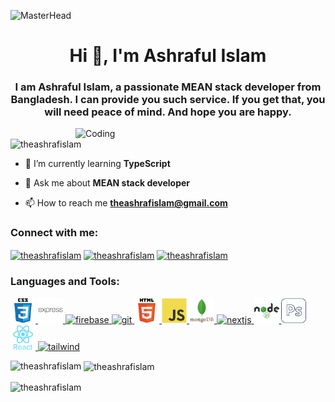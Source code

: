 ![MasterHead](https://i.ibb.co/F5crpxh/ashraful-islam.webp)
<h1 align="center">Hi 👋, I'm Ashraful Islam</h1>
<h3 align="center">I am Ashraful Islam, a passionate MEAN stack developer from Bangladesh. I can provide you such service. If you get that, you will need peace of mind. And hope you are happy.</h3>
<img align="right" alt="Coding" width="400" src="https://i.ibb.co/SmrFWr1/ashraful-islam.gif"/>

<p align="left"> <img src="https://komarev.com/ghpvc/?username=theashrafislam&label=Profile%20views&color=0e75b6&style=flat" alt="theashrafislam" /> </p>

- 🌱 I’m currently learning **TypeScript**

- 💬 Ask me about **MEAN stack developer**

- 📫 How to reach me **theashrafislam@gmail.com**

<h3 align="left">Connect with me:</h3>
<p align="left">
<a href="https://linkedin.com/in/theashrafislam" target="blank"><img align="center" src="https://raw.githubusercontent.com/rahuldkjain/github-profile-readme-generator/master/src/images/icons/Social/linked-in-alt.svg" alt="theashrafislam" height="30" width="40" /></a>
<a href="https://fb.com/theashrafislam" target="blank"><img align="center" src="https://raw.githubusercontent.com/rahuldkjain/github-profile-readme-generator/master/src/images/icons/Social/facebook.svg" alt="theashrafislam" height="30" width="40" /></a>
<a href="https://instagram.com/theashrafislam" target="blank"><img align="center" src="https://raw.githubusercontent.com/rahuldkjain/github-profile-readme-generator/master/src/images/icons/Social/instagram.svg" alt="theashrafislam" height="30" width="40" /></a>
</p>

<h3 align="left">Languages and Tools:</h3>
<p align="left"> <a href="https://www.w3schools.com/css/" target="_blank" rel="noreferrer"> <img src="https://raw.githubusercontent.com/devicons/devicon/master/icons/css3/css3-original-wordmark.svg" alt="css3" width="40" height="40"/> </a> <a href="https://expressjs.com" target="_blank" rel="noreferrer"> <img src="https://raw.githubusercontent.com/devicons/devicon/master/icons/express/express-original-wordmark.svg" alt="express" width="40" height="40"/> </a> <a href="https://firebase.google.com/" target="_blank" rel="noreferrer"> <img src="https://www.vectorlogo.zone/logos/firebase/firebase-icon.svg" alt="firebase" width="40" height="40"/> </a> <a href="https://git-scm.com/" target="_blank" rel="noreferrer"> <img src="https://www.vectorlogo.zone/logos/git-scm/git-scm-icon.svg" alt="git" width="40" height="40"/> </a> <a href="https://www.w3.org/html/" target="_blank" rel="noreferrer"> <img src="https://raw.githubusercontent.com/devicons/devicon/master/icons/html5/html5-original-wordmark.svg" alt="html5" width="40" height="40"/> </a> <a href="https://developer.mozilla.org/en-US/docs/Web/JavaScript" target="_blank" rel="noreferrer"> <img src="https://raw.githubusercontent.com/devicons/devicon/master/icons/javascript/javascript-original.svg" alt="javascript" width="40" height="40"/> </a> <a href="https://www.mongodb.com/" target="_blank" rel="noreferrer"> <img src="https://raw.githubusercontent.com/devicons/devicon/master/icons/mongodb/mongodb-original-wordmark.svg" alt="mongodb" width="40" height="40"/> </a> <a href="https://nextjs.org/" target="_blank" rel="noreferrer"> <img src="https://cdn.worldvectorlogo.com/logos/nextjs-2.svg" alt="nextjs" width="40" height="40"/> </a> <a href="https://nodejs.org" target="_blank" rel="noreferrer"> <img src="https://raw.githubusercontent.com/devicons/devicon/master/icons/nodejs/nodejs-original-wordmark.svg" alt="nodejs" width="40" height="40"/> </a> <a href="https://www.photoshop.com/en" target="_blank" rel="noreferrer"> <img src="https://raw.githubusercontent.com/devicons/devicon/master/icons/photoshop/photoshop-line.svg" alt="photoshop" width="40" height="40"/> </a> <a href="https://reactjs.org/" target="_blank" rel="noreferrer"> <img src="https://raw.githubusercontent.com/devicons/devicon/master/icons/react/react-original-wordmark.svg" alt="react" width="40" height="40"/> </a> <a href="https://tailwindcss.com/" target="_blank" rel="noreferrer"> <img src="https://www.vectorlogo.zone/logos/tailwindcss/tailwindcss-icon.svg" alt="tailwind" width="40" height="40"/> </a> </p>

<p><img align="left" src="https://github-readme-stats.vercel.app/api/top-langs?username=theashrafislam&show_icons=true&locale=en&layout=compact" alt="theashrafislam" /></p>

<p>&nbsp;<img align="center" src="https://github-readme-stats.vercel.app/api?username=theashrafislam&show_icons=true&locale=en" alt="theashrafislam" /></p>

<p><img align="center" src="https://github-readme-streak-stats.herokuapp.com/?user=theashrafislam&" alt="theashrafislam" /></p>
